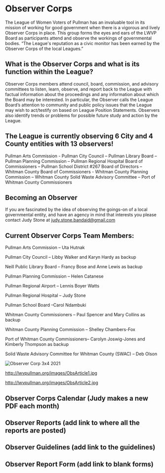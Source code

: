 # Observer Corps

The League of Women Voters of Pullman has an invaluable tool in its mission of working for good government when there is a vigorous and lively Observer Corps in place. This group forms the eyes and ears of the LWVP Board as participants attend and observe the workings of governmental bodies. “The League's reputation as a civic monitor has been earned by the Observer Corps of the local Leagues.”

## What is the Observer Corps and what is its function within the League?
Observer Corps members attend council, board, commission, and advisory committees to listen, learn, observe, and report back to the League with factual information about the proceedings and any information about which the Board may be interested. In particular, the Observer calls the League Board’s attention to community and public policy issues that the League may wish to act/testify on based on League Position Statements. Observers also identify trends or problems for possible future study and action by the League. 

## The League is currently observing 6 City and 4 County entities with 13 observers!
Pullman Arts Commission - Pullman City Council – Pullman Library Board – Pullman Planning Commission – Pullman Regional Hospital Board of Commissioners – Pullman School District #267 Board of Directors – Whitman County Board of Commissioners - Whitman County Planning Commission – Whitman County Solid Waste Advisory Committee – Port of Whitman County Commissioners

## Becoming an Observer
If you are fascinated by the idea of observing the goings-on of a local governmental entity, and have an agency in mind that interests you please contact Judy Stone at judy.stone.bandaid@gmail.com 

## Current Observer Corps Team Members:

Pullman Arts Commission – Uta Hutnak
    
Pullman City Council – Libby Walker and Karyn Hardy as backup
    
Neill Public Library Board – Francy Bose and Anne Lewis as backup
    
Pullman Planning Commission –  Helen Catanese
    
Pullman Regional Airport – Lennis Boyer Watts
    
Pullman Regional Hospital – Judy Stone
    
Pullman School Board –Carol Ndambuki
  
Whitman County Commissioners – Paul Spencer and Mary Collins as backup
    
Whitman County Planning Commission – Shelley Chambers-Fox
    
Port of Whitman County Commissioners– Carolyn Joswig-Jones and Kimberly Thompson as backup
    
Solid Waste Advisory Committee for Whitman County (SWAC) – Deb Olson


![Observer Corp 3x4 2021](https://user-images.githubusercontent.com/79179642/111711867-d4ba6280-8809-11eb-897a-668d2fe267e0.jpg)



http://lwvpullman.org/images/ObsArticle1.jpg 

http://lwvpullman.org/images/ObsArticle2.jpg

## Observer Corps Calendar (Judy makes a new PDF each month)

## Observer Reports (add link to where all the reports are posted)

## Observer Guidelines (add link to the guidelines)

## Observer Report Form (add link to blank forms)
